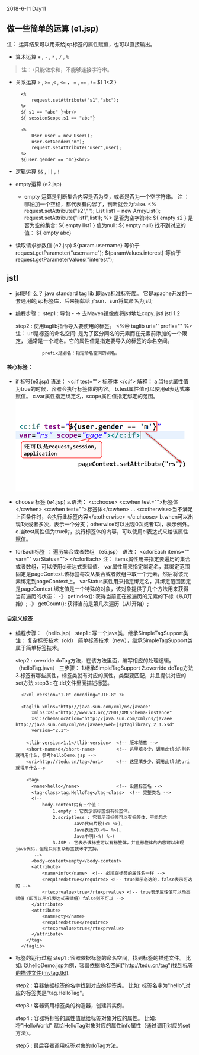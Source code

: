 2018-6-11  Day11

## 做一些简单的运算 (e1.jsp)
   注： 运算结果可以用来给jsp标签的属性赋值，也可以直接输出。

- 算术运算
  `+` , `-` , `*` , `/` , `%`
>  注：`+`只能做求和，不能够连接字符串。

- 关系运算
  `>` , `>=` ,`<` , `<=` ， `=` , `==` , `!=`
		${ 1<2 }

		<%
			request.setAttribute("s1","abc");
		%>
		${ s1 == "abc" }<br/>
		${ sessionScope.s1 == "abc"}

		<%
			User user = new User();
			user.setGender("m");
			request.setAttribute("user",user);
		%>
		${user.gender == "m"}<br/>

- 逻辑运算
  `&&` , `||` , `!`

- empty运算 (e2.jsp)
   -  empty 运算是判断集合内容是否为空，或者是否为一个空字符串。
   	  注 ： 哪怕加一个空格，都代表有内容了，判断就会为false.
			<%
				request.setAttribute("s2","");
				List list1 = new ArrayList();
				request.setAttribute("list1",list1);
			%>
			是否为空字符串: ${ empty s2 }
			是否为空的集合: ${ empty list1 }
			值为null:	   ${ empty null}
			找不到对应的值： ${ empty abc}

- 读取请求参数值 (e2.jsp)
	${param.username}
	等价于
		request.getParameter("username");
	${paramValues.interest}
	等价于
		request.getParameterValues("interest");

## jstl
- jstl是什么？
  java standard tag lib 即java标准标签库。
  它是apache开发的一套通用的jsp标签库，后来捐献给了sun，sun将其命名为jstl;

- 编程步骤：
	step1 : 导包 - -> 去Maven镜像库将jstl地址copy.
		<dependency>
		  <groupId>jstl</groupId>
		  <artifactId>jstl</artifactId>
		  <version>1.2</version>
		</dependency>

	step2 : 使用taglib指令导入要使用的标签。
			<%@ taglib uri='' prefix="" %>
			注：
				uri是标签的命名空间: 是为了区分同名的元素而在元素前添加的一个限定， 通常是一个域名。它的属性值是指定要导入的标签的命名空间。

				prefix是别名：指定命名空间的别名。

#### 核心标签：
- if 标签(e3.jsp)
	  语法：
	      <c:if test="">
			 标签体
		  </c:if>
		  解释：
		  a.当test属性值为true的时候，容器会执行标签体的内容。
		  b.test属性值可以使用el表达式来赋值。
		  c.var属性指定绑定名，scope属性值指定绑定的范围。
![](a1.png)

- choose 标签 (e4.jsp)
	  a.语法：
	  	  <c:choose>
		  	<c:when test="">标签体</c:when>
			<c:when test="">标签体</c:when>
			...
  			<c:otherwise>当不满足上面条件时，会执行此标签内容</c:otherwise>
	  	  </c:choose>
	  b.when可以出现1次或者多次，表示一个分支；otherwise可以出现0次或者1次，表示例外。
	  c.当test属性值为true时，执行标签体的内容，可以使用el表达式来给该属性赋值。

- forEach标签 ： 遍历集合或者数组 （e5.jsp）
	  语法：
	  	 <c:forEach items="" var=""  varStatus="">
		 </c:forEach>
		 注：
		 	items属性用来指定要遍历的集合或者数组，可以使用el表达式来赋值。
			var属性用来指定绑定名，其绑定范围固定是pageContext.该标签每次从集合或者数组中取一个元素，然后将该元素绑定到pageContext上。
			varStatus属性用来指定绑定名，其绑定范围固定是pageContext.绑定值是一个特殊的对象，该对象提供了几个方法用来获得当前遍历的状态：
			-》 getIndex(): 获得当前正在被遍历的元素的下标（从0开始）;
			-》 getCount(): 获得当前是第几次遍历（从1开始）;

#### 自定义标签
- 编程步骤： （hello.jsp）
	step1 : 写一个java类，继承SimpleTagSupport类
	   注：
	     复杂标签技术（old）
		 简单标签技术（new），继承SimpleTagSupport类属于简单标签技术。

	step2 : override doTag方法，在该方法里面，编写相应的处理逻辑。（helloTag.java）
	  三步骤：
			1.继承SimpleTagSupport
			2.override doTag方法
		    3.标签有哪些属性，标签类就有对应的属性，类型要匹配，并且提供对应的set方法
	step3 : 在.tld文件里面描述标签。

		<?xml version="1.0" encoding="UTF-8" ?>

		<taglib xmlns="http://java.sun.com/xml/ns/javaee"
			xmlns:xsi="http://www.w3.org/2001/XMLSchema-instance"
			xsi:schemaLocation="http://java.sun.com/xml/ns/javaee http://java.sun.com/xml/ns/javaee/web-jsptaglibrary_2_1.xsd"
			version="2.1">

		  <tlib-version>1.1</tlib-version>	<!-- 版本随意 -->
		  <short-name>d</short-name>		<!-- 这里填多少，调用此tld的别名就得用什么，参考helloDemo.jsp -->
		  <uri>http://tedu.cn/tag</uri>		<!-- 这里填多少，调用此tld的uri就得用什么-->

		  <tag>
			<name>hello</name>				<!-- 设置标签名 -->
			<tag-class>tag.HelloTag</tag-class>  <!-- 完整类名 -->
			<!-- 
				body-content内有三个值：
					1.empty : 它表示该标签没有标签体。
					2.scriptless : 它表示该标签可以有标签体，不能包含
							Java代码片段(<% %>)、
							Java表达式(<%= %>)、
							Java申明(<%! %>)
					3.JSP : 它表示该标签可以有标签体，并且标签体的内容可以出现java代码，但是只有复杂标签技术才支持。
			 -->
			<body-content>empty</body-content>
			<attribute>
				<name>info</name>  <!-- 必须跟标签的属性名一样 -->
				<required>true</required> <!-- true表示必选的，false表示可选的 -->
				<rtexprvalue>true</rtexprvalue> <!-- true表示属性值可以动态赋值（即可以用el表达式来赋值）false则不可以 -->
			</attribute>
			<attribute>
				<name>qty</name>
				<required>true</required>
				<rtexprvalue>true</rtexprvalue>
			</attribute>
		  </tag>
		</taglib>

- 标签的运行过程
	step1 : 容器依据标签的命名空间，找到标签的描述文件。
	比如: 以helloDemo.jsp为例，容器依据命名空间("http://tedu.cn/tag")找到标签的描述文件(mytag.tld).

	step2 : 容器依据标签的名字找到对应的标签类。
	比如: 标签名字为"hello",对应的标签类是"tag.HelloTag"。

	step3 : 容器调用标签类的构造器，创建其实例。

	step4 : 容器将标签的属性值赋给标签对象对应的属性。
	比如: 将"HelloWorld" 赋给HelloTag对象对应的属性info属性（通过调用对应的set方法）。

	step5 : 最后容器调用标签对象的doTag方法。


























